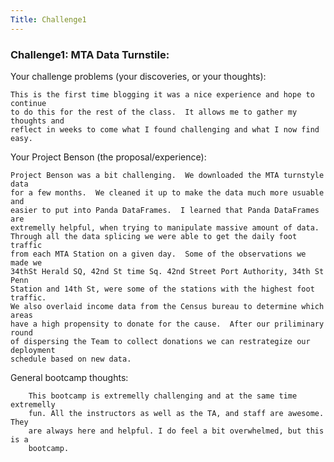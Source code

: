 ```yaml
---
Title: Challenge1
---
```


### Challenge1:  MTA Data Turnstile:

Your challenge problems (your discoveries, or your thoughts):

    This is the first time blogging it was a nice experience and hope to continue
    to do this for the rest of the class.  It allows me to gather my thoughts and
    reflect in weeks to come what I found challenging and what I now find easy.


Your Project Benson (the proposal/experience):

    Project Benson was a bit challenging.  We downloaded the MTA turnstyle data
    for a few months.  We cleaned it up to make the data much more usuable and
    easier to put into Panda DataFrames.  I learned that Panda DataFrames are
    extremelly helpful, when trying to manipulate massive amount of data.
    Through all the data splicing we were able to get the daily foot traffic
    from each MTA Station on a given day.  Some of the observations we made we
    34thSt Herald SQ, 42nd St time Sq. 42nd Street Port Authority, 34th St Penn
    Station and 14th St, were some of the stations with the highest foot traffic.
    We also overlaid income data from the Census bureau to determine which areas
    have a high propensity to donate for the cause.  After our priliminary round
    of dispersing the Team to collect donations we can restrategize our deployment
    schedule based on new data.


General bootcamp thoughts:

        This bootcamp is extremelly challenging and at the same time extremelly
        fun. All the instructors as well as the TA, and staff are awesome.  They
        are always here and helpful. I do feel a bit overwhelmed, but this is a
        bootcamp.







